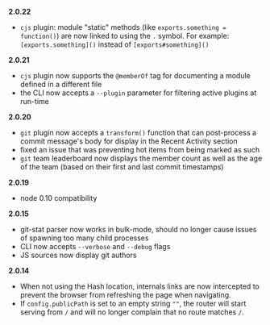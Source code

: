 **2.0.22**

- `cjs` plugin: module "static" methods (like `exports.something = function()`) are now linked to using the `.` symbol. For example: `[exports.something]()` instead of `[exports#something]()`

**2.0.21**

- `cjs` plugin now supports the `@memberOf` tag for documenting a module defined in a different file
- the CLI now accepts a `--plugin` parameter for filtering active plugins at run-time

**2.0.20**

- `git` plugin now accepts a `transform()` function that can post-process a 
  commit message's body for display in the Recent Activity section
- fixed an issue that was preventing hot items from being marked as such
- `git` team leaderboard now displays the member count as well as the age of 
  the team (based on their first and last commit timestamps)

**2.0.19**

- node 0.10 compatibility

**2.0.15**

- git-stat parser now works in bulk-mode, should no longer cause issues of spawning too many child processes
- CLI now accepts `--verbose` and `--debug` flags
- JS sources now display git authors

**2.0.14**

- When not using the Hash location, internals links are now intercepted to prevent the browser from refreshing the page when navigating.
- If `config.publicPath` is set to an empty string `""`, the router will start serving from `/` and will no longer complain that no route matches `/`.